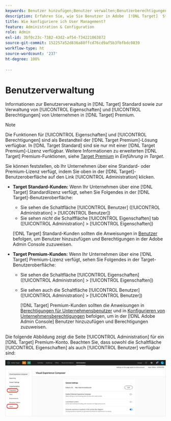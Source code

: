 ```yaml
---
keywords: Benutzer hinzufügen;Benutzer verwalten;Benutzerberechtigungen
description: Erfahren Sie, wie Sie Benutzer in Adobe  [!DNL Target]  Standard und Unternehmenseigenschaften -berechtigungen in Adobe  [!DNL Target]  Premium verwalten.
title: Wie konfiguriere ich User Management?
feature: Administration & Configuration
role: Admin
exl-id: 3bf0c23c-7382-43d2-af54-734221063872
source-git-commit: 152257a52d836a88ffcd76cd9af5b3fbfbdc0839
workflow-type: ht
source-wordcount: '237'
ht-degree: 100%

---
```


# Benutzerverwaltung

Informationen zur Benutzerverwaltung in [!DNL Target] Standard sowie zur Verwaltung von [!UICONTROL Eigenschaften] und [!UICONTROL Berechtigungen] von Unternehmen in [!DNL Target] Premium.

>[!NOTE]
>
>Die Funktionen für [!UICONTROL Eigenschaften] und [!UICONTROL Berechtigungen] sind als Bestandteil der [!DNL Target Premium]-Lösung verfügbar. In [!DNL Target Standard] sind sie nur mit einer [!DNL Target Premium]-Lizenz verfügbar. Weitere Informationen zu erweiterten [!DNL Target] Premium-Funktionen, siehe [Target Premium](/help/main/c-intro/intro.md#premium) in *Einführung in Target*.

Sie können feststellen, ob Ihr Unternehmen über eine Standard- oder Premium-Lizenz verfügt, indem Sie oben in der [!DNL Target]-Benutzeroberfläche auf den Link [!UICONTROL Administration] klicken.

* **Target Standard-Kunden:** Wenn Ihr Unternehmen über eine [!DNL Target] Standardlizenz verfügt, sehen Sie Folgendes in der [!DNL Target]-Benutzeroberfläche:

   * Sie sehen die Schaltfläche [!UICONTROL Benutzer] ([!UICONTROL Administration] > [!UICONTROL Benutzer])
   * Sie sehen *nicht* die Schalffläche [!UICONTROL Eigenschaften] tab ([!UICONTROL Administration] > [!UICONTROL Eigenschaften])

   [!DNL Target] Standard-Kunden sollten die Anweisungen in [Benutzer](/help/main/administrating-target/c-user-management/c-user-management/user-management.md) befolgen, um Benutzer hinzuzufügen und Berechtigungen in der Adobe Admin Console zuzuweisen.

* **Target Premium-Kunden:** Wenn Ihr Unternehmen über eine [!DNL Target] Premium-Lizenz verfügt, sehen Sie Folgendes in der Target-Benutzeroberfläche:

   * Sie sehen die Schaltfläche [!UICONTROL Eigenschaften] ([!UICONTROL Administration] > [!UICONTROL Eigenschaften])
   * Sie sehen auch die Schaltfläche [!UICONTROL Benutzer] ([!UICONTROL Administration] > [!UICONTROL Benutzer])

      [!DNL Target] Premium-Kunden sollten die Anweisungen in [Berechtigungen für Unternehmensbenutzer](/help/main/administrating-target/c-user-management/property-channel/property-channel.md#concept_E396B16FA2024ADBA27BC056138F9838) und in [Konfigurieren von Unternehmensberechtigungen](/help/main/administrating-target/c-user-management/property-channel/properties-overview.md#concept_22F2855DBF0D4754B9460F5D68749C71) befolgen, um in der [!DNL Adobe Admin Console] Benutzer hinzuzufügen und Berechtigungen zuzuweisen.

Die folgende Abbildung zeigt die Seite [!UICONTROL Administration] für ein [!DNL Target] Premium-Konto. Beachten Sie, dass sowohl die Schaltfläche [!UICONTROL Eigenschaften] als auch [!UICONTROL Benutzer] verfügbar sind:

![Registerkarte Administration](/help/main/administrating-target/assets/premium.png)
